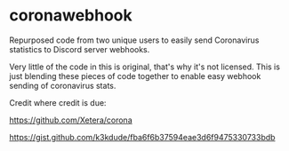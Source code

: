 # coronawebhook
Repurposed code from two unique users to easily send Coronavirus statistics to Discord server webhooks.

Very little of the code in this is original, that's why it's not licensed. This is just blending these pieces of code together to enable easy webhook sending of coronavirus stats.

Credit where credit is due:

https://github.com/Xetera/corona

https://gist.github.com/k3kdude/fba6f6b37594eae3d6f9475330733bdb
